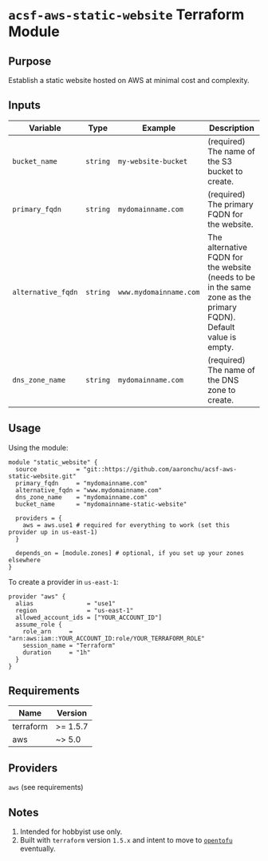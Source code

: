 # `acsf-aws-static-website` Terraform Module

## Purpose

Establish a static website hosted on AWS at minimal cost and complexity.

## Inputs

| Variable | Type | Example | Description |
| - | - | - | - |
| `bucket_name` | `string` | `my-website-bucket` | (required) The name of the S3 bucket to create. |
| `primary_fqdn` | `string` | `mydomainname.com` | (required) The primary FQDN for the website. |
| `alternative_fqdn` | `string` | `www.mydomainname.com` | The alternative FQDN for the website (needs to be in the same zone as the primary FQDN). Default value is empty. |
| `dns_zone_name` | `string` | `mydomainname.com` |(required) The name of the DNS zone to create. |

## Usage

Using the module:

```
module "static_website" {
  source           = "git::https://github.com/aaronchu/acsf-aws-static-website.git"
  primary_fqdn     = "mydomainname.com"
  alternative_fqdn = "www.mydomainname.com"
  dns_zone_name    = "mydomainname.com"
  bucket_name      = "mydomainname-static-website"

  providers = {
    aws = aws.use1 # required for everything to work (set this provider up in us-east-1)
  }

  depends_on = [module.zones] # optional, if you set up your zones elsewhere
}
```

To create a provider in `us-east-1`:

```
provider "aws" {
  alias               = "use1"
  region              = "us-east-1"
  allowed_account_ids = ["YOUR_ACCOUNT_ID"]
  assume_role {
    role_arn     = "arn:aws:iam::YOUR_ACCOUNT_ID:role/YOUR_TERRAFORM_ROLE"
    session_name = "Terraform"
    duration     = "1h"
  }
}
```

## Requirements

| Name | Version |
|------|---------|
| terraform | >= 1.5.7 |
| aws | ~> 5.0 |

## Providers

`aws` (see requirements)

## Notes

1. Intended for hobbyist use only.
2. Built with `terraform` version `1.5.x` and intent to move to [`opentofu`](https://opentofu.org/) eventually.
